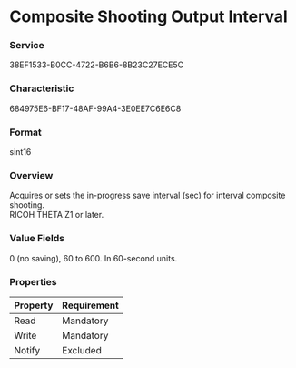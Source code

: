 # Composite Shooting Output Interval

### Service

38EF1533-B0CC-4722-B6B6-8B23C27ECE5C

### Characteristic

684975E6-BF17-48AF-99A4-3E0EE7C6E6C8

### Format

sint16

### Overview

Acquires or sets the in-progress save interval (sec) for interval composite shooting.  
RICOH THETA Z1 or later.

### Value Fields

0 (no saving), 60 to 600. In 60-second units.

### Properties

| Property | Requirement |
|:--|:--|
| Read | Mandatory |
| Write | Mandatory |
| Notify | Excluded |
